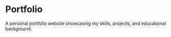 # Portfolio
A personal portfolio website showcasing my skills, projects, and educational background.
